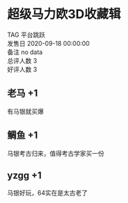 



# 超级马力欧3D收藏辑
  
TAG 平台跳跃  
发售日 2020-09-18 00:00:00  
备注 no data  
总评人数 3  
好评人数 3
## 老马 +1


有马银就买爆
## 鲷鱼 +1


马银考古归来，值得考古学家买一份
## yzgg +1


马银好玩，64实在是太古老了